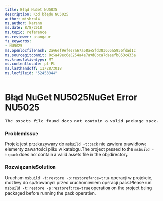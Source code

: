 ```yaml
---
title: Błąd NuGet NU5025
description: Kod błędu NU5025
author: mishra14
ms.author: karann
ms.date: 8/8/2018
ms.topic: reference
ms.reviewer: anangaur
f1_keywords:
- NU5025
ms.openlocfilehash: 2a66ef9efe07a67a58ae5fd383636a5956fdad1c
ms.sourcegitcommit: 0c5a49ec6e0254a4e7a9d8bca7daeefb853c433a
ms.translationtype: MT
ms.contentlocale: pl-PL
ms.lasthandoff: 11/28/2018
ms.locfileid: "52453344"
---
```

# <a name="nuget-error-nu5025"></a><span data-ttu-id="74c2f-103">Błąd NuGet NU5025</span><span class="sxs-lookup"><span data-stu-id="74c2f-103">NuGet Error NU5025</span></span>
<pre>The assets file found does not contain a valid package spec. Try restoring the project again. The location of the assets file is F:\project\obj\project.assets.json.</pre>

### <a name="issue"></a><span data-ttu-id="74c2f-104">Problem</span><span class="sxs-lookup"><span data-stu-id="74c2f-104">Issue</span></span>

<span data-ttu-id="74c2f-105">Projekt jest przekazywany do `msbuild -t:pack` nie zawiera prawidłowe elementy zawartości pliku w katalogu.</span><span class="sxs-lookup"><span data-stu-id="74c2f-105">The project passed to the `msbuild -t:pack` does not contain a valid assets file in the obj directory.</span></span>


### <a name="solution"></a><span data-ttu-id="74c2f-106">Rozwiązanie</span><span class="sxs-lookup"><span data-stu-id="74c2f-106">Solution</span></span>

<span data-ttu-id="74c2f-107">Uruchom `msbuild -t:restore -p:restoreforce=true` operacji w projekcie, możliwy do spakowanym przed uruchomieniem operacji pack.</span><span class="sxs-lookup"><span data-stu-id="74c2f-107">Please run `msbuild -t:restore -p:restoreforce=true` operation on the project being packaged before running the pack operation.</span></span>

